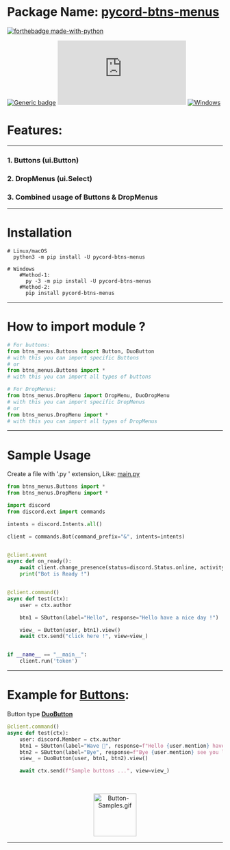 # Package Name: <a href='https://pypi.org/project/pycord-btns-menus/'> pycord-btns-menus </a>

[![forthebadge made-with-python](http://ForTheBadge.com/images/badges/made-with-python.svg)](https://www.python.org/)

[![Generic badge](https://img.shields.io/badge/Python-3.6-blue.svg)](https://shields.io/)
[![GitHub license](https://badgen.net/github/license/Naereen/Strapdown.js)](https://github.com/Naereen/StrapDown.js/blob/master/LICENSE)
[![Windows](https://svgshare.com/i/ZhY.svg)](https://svgshare.com/i/ZhY.svg)

# Features:

<hr/>

### 1. Buttons (ui.Button)

### 2. DropMenus (ui.Select)

### 3. Combined usage of Buttons & DropMenus

<hr/>

# Installation

```shell
# Linux/macOS
  python3 -m pip install -U pycord-btns-menus

# Windows
    #Method-1:
      py -3 -m pip install -U pycord-btns-menus
    #Method-2:
      pip install pycord-btns-menus
```

<hr/>

# How to import module ?

```python
# For buttons:
from btns_menus.Buttons import Button, DuoButton
# with this you can import specific Buttons
# or
from btns_menus.Buttons import *
# with this you can import all types of buttons

# For DropMenus:
from btns_menus.DropMenu import DropMenu, DuoDropMenu
# with this you can import specific DropMenus
# or
from btns_menus.DropMenu import *
# with this you can import all types of DropMenus
```

<hr/>

# Sample Usage

Create a file with '.py ' extension, Like: <u> main.py </u>

```python
from btns_menus.Buttons import *
from btns_menus.DropMenu import *

import discord
from discord.ext import commands

intents = discord.Intents.all()

client = commands.Bot(command_prefix="&", intents=intents)


@client.event
async def on_ready():
    await client.change_presence(status=discord.Status.online, activity=discord.Game("&help - phoenix"))
    print("Bot is Ready !")


@client.command()
async def test(ctx):
    user = ctx.author

    btn1 = SButton(label="Hello", response="Hello have a nice day !")

    view_ = Button(user, btn1).view()
    await ctx.send("click here !", view=view_)


if __name__ == "__main__":
    client.run('token')

```

<hr/>

# Example for <u>Buttons</u>:

Button type <a href="https://github.com/skrphenix/pycord_btns_menus/blob/main/btns_menus/Buttons.py"> **DuoButton** </a>

```python
@client.command()
async def test(ctx):
    user: discord.Member = ctx.author
    btn1 = SButton(label="Wave 👋", response=f"Hello {user.mention} have a nice day !")
    btn2 = SButton(label="Bye", response=f"Bye {user.mention} see you later !", style=ButtonStyle.secondary)
    view_ = DuoButton(user, btn1, btn2).view()

    await ctx.send(f"Sample buttons ...", view=view_)
```

<br/>

<p align="center">
    <img src="https://github.com/skrphenix/pycord_btns_menus/blob/main/media/bin/buttons.gif" 
    alt="Button-Samples.gif" height="100px" width="100px">
</p>

<hr/>
